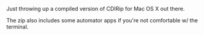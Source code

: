 Just throwing up a compiled version of CDIRip for Mac OS X out there.

The zip also includes some automator apps if you're not comfortable w/ the
terminal.
